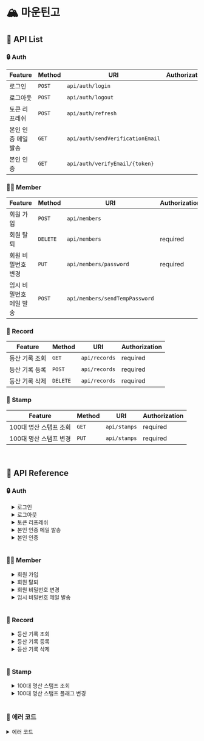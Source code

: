 # 🏔 마운틴고

## 📝 API List

### 🔒 Auth

|Feature | Method     | URI               | Authorization |
|-------|------------|--------------------|---------------|
|로그인| `POST`     | `api/auth/login`  | |
|로그아웃| `POST` | `api/auth/logout`| |
|토큰 리프레쉬| `POST` | `api/auth/refresh` | |
|본인 인증 메일 발송| `GET`   | `api/auth/sendVerificationEmail` | |
|본인 인증| `GET`      | `api/auth/verifyEmail/{token}`  | |

### 🙍‍♀️ Member

|Feature| Method     | URI |             Authorization |
|-----|------------|--------------------|---------------|
| 회원 가입 | `POST`     | `api/members`  ||
| 회원 탈퇴| `DELETE` | `api/members`       | required|
| 회원 비밀번호 변경 | `PUT`      | `api/members/password`| required |
| 임시 비밀번호 메일 발송| `POST` | `api/members/sendTempPassword`  | |

### 📰 Record

|Feature         | Method      | URI | Authorization |
|-----|------------|--------------------|------|
| 등산 기록 조회 | `GET`     | `api/records`  | required |
| 등산 기록 등록| `POST` | `api/records`       | required |
| 등산 기록 삭제 | `DELETE`      | `api/records`| required |

### 🚩 Stamp

|Feature| Method   | URI |Authorization |
|-----|------------|--------------------|------|
| 100대 명산 스탬프 조회 | `GET`  | `api/stamps`  | required |
| 100대 명산 스탬프 변경 | `PUT` | `api/stamps`  | required |


<br>

## 📝 API Reference

### 🔒 Auth

<details markdown="1" style="margin-left:14px">
<summary>로그인</summary>

**로그인**
----
엑세스 토큰을 발급합니다.

* **URL**

  api/auth/login

* **Method**

  `POST`

* **Request**

  ***Request Body***
  
  |Name| Type      |Length|Description|Required|
  |-----| --------|-----------|---------|-----------|
  |email| `String` |          | 이메일   | Y         |
  |password| `String`|        | 비밀번호 |  Y        |

  ***Sample Request***   
```
Content-type: application/json;charset=UTF-8
{
    "email": "mago@test.com",
    "password": "gogo2023"
}
```
* **Response**

  ***Response Body***

  |Name| Type     | Description |
  |-----| --------|-----------|
  | accessToken| `String` | 엑세스 토큰 |
  | refreshToken| `String` | 리프레쉬 토큰 |
  | user.email | `String` | 이메일 |
  | user.name | `String` | 이름 |
  
  ***Success Response***  
```
HTTP 200 OK
Content-type: application/json;charset=UTF-8
{
    "code": 0,
    "message": "요청이 성공적으로 처리 되었습니다.",
    "data": {
        "accessToken": "eyJhcGciOiJIUzI1NiJ9.eyFzdWIiOiJyaGFsZHVkODlASZ21hawdY29tIiwiaWF0IjoxNjc0ODg3NxQO6t7Q...",
        "refreshToken": "eyJhcGciOiJIUzI1NiJ9.eyFzdWIiOiJyaGFsZHVkODlASZ21hawdY29tIiwiaWF0IjoxNjT_1vF7odxv7hsc...",
        "user": {
            "email": "mago@test.com",
            "name": "마고"
        }
    }
}
```
</details>

<details markdown="1" style="margin-left:14px">
<summary>로그아웃</summary>

**로그아웃**
----
엑세스 토큰을 블록 처리합니다.

* **URL**

  api/auth/logout

* **Method**

  `POST`

* **Request**

  ***Request Body***
  
  |Name| Type      |Length|Description|Required|
  |-----| --------|-----------|---------|-----------|
  |accessToken| `String` |          | 엑세스 토큰   |          |

  ***Sample Request*** 
```
Content-type: application/json;charset=UTF-8
{
    "accessToken": "eyJhbGciOiJIUsd1NiJ9.eyJzdWIiOiJyaGFsZHVkODOSZ21haWwuY29tIiwiaWF0IjoxNjc0FDg3NDIz...."
}   
```
* **Response**

  ***Response Body***

  |Name| Type     | Description |
  |-----| --------|-----------|
  | accessToken| `String` | 엑세스 토큰 |
  | refreshToken| `String` | 리프레쉬 토큰 |
  
  ***Success Response***
```
HTTP 200 OK
Content-type: application/json;charset=UTF-8
{
    "code": 0,
    "message": "요청이 성공적으로 처리 되었습니다.",
    "data": null
}
```
</details>


<details markdown="1" style="margin-left:14px">
<summary>토큰 리프레쉬</summary>

**토큰 리프레쉬**
----
액세스 토큰 또는 리프레쉬 토큰을 재발급 합니다.

* **URL**

  api/auth/refresh

* **Method**

  `POST`

* **Request**

  ***Request Body***
  
  |Name| Type      |Length|Description|Required|
  |-----| --------|-----------|---------|-----------|
  |accessToken| `String` |          | 엑세스 토큰   |   Y       |
  |refreshToken| `String` |          | 엑세스 토큰   |     Y     |

  ***Sample Request*** 
```
Content-type: application/json;charset=UTF-8
{
    "accessToken": "eyJdbGciOiIUzD1NiJ9.eyJzdWIiOiJyaGFsZKVkOD2AZ21haWwuY29tIiwiaWF0IjoxNkc0ODg3N...",
    "refreshToken": "eyJdbGciOiJIUzD1NiJ9.eyJzdWIiOiJyaGFsZKVkOD2AZ21haWwuY29tIiwiaWF0IjoxNkc0ODg3..."
}
```
* **Response**

  ***Response Body***

  |Name| Type     | Description |
  |-----| --------|-----------|
  | accessToken| `String` | 엑세스 토큰 |
  | refreshToken| `String` | 리프레쉬 토큰 |
  
  ***Success Response***
```
HTTP 200 OK
Content-type: application/json;charset=UTF-8
{
    "code": 0,
    "message": "요청이 성공적으로 처리 되었습니다.",
    "data": {
        "accessToken": "eyJdbGciOiIUzD1NiJ9.eyJzdWIiOiJyaGFsZKVkOD2AZ21haWwuY29tIiwiaWF0IjoxNkc0ODg3N...",
        "refreshToken": "eyJdbGciOiJIUzD1NiJ9.eyJzdWIiOiJyaGFsZKVkOD2AZ21haWwuY29tIiwiaWF0IjoxNkc0ODg3..."
    }
}
```
</details>


<details markdown="1" style="margin-left:14px">
<summary>본인 인증 메일 발송</summary>

**본인 인증 메일 발송**
----
본인 인증 메일을 발송합니다.

* **URL**

  api/auth/sendVerificationEmail

* **Method**

  `POST`

* **Request**

  ***Request Body***
  
  |Name| Type      |Length|Description|Required|
  |-----| --------|-----------|---------|-----------|
  |email| `String` |          | 이메일   |   Y       |


  ***Sample Request*** 
```
Content-type: application/json;charset=UTF-8
{
    "email": "mago@test.com",
}
```
* **Response**

  ***Response Body***

  |Name| Type     | Description |
  |-----| --------|-----------|
  | accessToken| `String` | 엑세스 토큰 |

  
  ***Success Response***
```
HTTP 200 OK
Content-type: application/json;charset=UTF-8
{
    "code": 0,
    "message": "요청이 성공적으로 처리 되었습니다.",
    "data": "mago@test.com"
}
```
</details>


<details markdown="1" style="margin-left:14px">
<summary>본인 인증</summary>

**본인 인증**
----
본인 인증을 수행합니다.

* **URL**

  api/auth/verifyEmail/{token}

* **Method**

  `GET`

* **Request**

  ***Request Params***
  
  |Name| Type      |Length|Description|Required|
  |-----| --------|-----------|---------|-----------|
  |token| `String` |          | 본인 인증 토큰   |   Y       |

* **Response**

  ***인증 완료 화면 Redirect***

</details>

<br>

### 🙍‍♀️ Member

<details markdown="1" style="margin-left:14px">
<summary>회원 가입</summary>


**회원 가입**
----
회원 정보를 등록합니다.

* **URL**

  api/members

* **Method**

  `POST`

* **Request**

  ***Request Body***
  
  |Name| Type     | Length |Description | Required |
  |-----| --------|-----------|---------|-----------|
  | email| `String` |    ~100     | 이메일 | Y |
  | name | `String` | ~10 | 이름 | Y|
  | password | `String`| 8~20 | 비밀번호 | Y|
  | passwordConfirm | `String` | 8~20|비밀번호 확인 | Y|
  
  ***Sample Request*** 
```
Content-type: application/json;charset=UTF-8
{
    "email": "mago@test.com",
    "name": "마고",
    "password": "gogo2023",
    "passwordConfirm": "gogo2023"
}
```
* **Response**

  ***Response Body***

  |Name| Type     | Description |
  |-----| --------|-----------|
  | email| `String` | 가입 완료 이메일 |

  ***Success Response***
```
HTTP 200 OK
Content-type: application/json;charset=UTF-8
{
    "code": 0,
    "message": "요청이 성공적으로 처리 되었습니다.",
    "data": {
        "email": "mago@test.com"
    }
}
```

</details>

<details markdown="1" style="margin-left:14px">
<summary>회원 탈퇴</summary>

**회원 탈퇴**
----
회원 정보를 삭제 합니다.

* **URL**

  api/members

* **Method**

  `DELETE`

* **Request**

  ***Request Body***
  
  |Name| Type     | Length |Description | Required |
  |-----| --------|-----------|---------|-----------|
  | password| `String` |         | 비밀번호 | Y |

  
  ***Sample Request*** 
```
Authorization: AccessToken
Content-type: application/json;charset=UTF-8
{
    "password": "gogo2023
}
```
* **Response**

  ***Response Body***

  |Name| Type     | Description |
  |-----| --------|-----------|
  | email| `String` | 탈퇴 완료 이메일 |

  ***Success Response***
```
HTTP 200 OK
Content-type: application/json;charset=UTF-8
{
    "code": 0,
    "message": "요청이 성공적으로 처리 되었습니다.",
    "data": {
        "email": "mago@test.com"
    }
}
```

</details>


<details markdown="1" style="margin-left:14px">
<summary>회원 비밀번호 변경</summary>

**회원 비밀번호 변경**
----
회원의 비밀번호를 변경합니다.

* **URL**

  api/members/password

* **Method**

  `PUT`

* **Request**

  ***Request Body***
  
  |Name| Type     | Length |Description | Required |
  |-----| --------|-----------|---------|-----------|
  | password| `String` |         | 기존 비밀번호 | Y |
  | newPassword | `String` | 8~20 | 신규 비밀번호 | Y|
  | newPasswordConfirm | `String`| 8~20 | 신규 비밀번호 확인 | Y|
  
  ***Sample Request*** 
```
Authorization: AccessToken
Content-type: application/json;charset=UTF-8
{
    "password": "gogo2023",
    "newPassword": "2023gogo",
    "newPasswordConfirm": "2023gogo"
}
```
* **Response**

  ***Response Body***

  |Name| Type     | Description |
  |-----| --------|-----------|
  | email| `String` | 이메일 |

  ***Success Response***
```
HTTP 200 OK
Content-type: application/json;charset=UTF-8
{
    "code": 0,
    "message": "요청이 성공적으로 처리 되었습니다.",
    "data": {
        "email": "mago@test.com"
    }
}
```
</details>


<details markdown="1" style="margin-left:14px">
<summary>임시 비밀번호 메일 발송 </summary>

**임시 비밀번호 메일 발송**
----
임시 비밀번호를 발급하여 메일로 전송합니다.

* **URL**

  api/members/sendTempPassword

* **Method**

  `POST`

* **Request**

  ***Request Body***
  
  |Name| Type     | Length |Description | Required |
  |-----| --------|-----------|---------|-----------|
  | email | `String` |         | 이메일| Y |
  | name | `String` |    | 이름 | Y|

  
  ***Sample Request*** 
```
Content-type: application/json;charset=UTF-8
{
    "email": "mago@test.com",
    "name": "마고"
}
```

* **Response**

  ***Response Body***

  |Name| Type     | Description |
  |-----| --------|-----------|
  | email| `String` | 이메일 |
  | name| `String` | 이름 |
  
  ***Success Response:***
```
HTTP 200 OK
Content-type: application/json;charset=UTF-8
{
    "code": 0,
    "message": "요청이 성공적으로 처리 되었습니다.",
    "data": {
        "email": "mago@test.com",
        "name": "마고"
    }
}
```
</details>


<br>

### 📰 Record

<details markdown="1" style="margin-left:14px">
<summary>등산 기록 조회</summary>

**등산 기록 조회**
----
등산 기록 목록을 조회합니다.

* **URL**

  api/records

* **Method**

  `GET`

* **Request**

  ***Request Params***
  
  |Name| Type     | Length |Description | Required |
  |-----| --------|-----------|---------|-----------|
  | page | `Integer` |         | 페이지 번호|  |
  | size | `Integer` |    | 사이즈 | |

* **Response**

  ***Response Body***

  |Name| Type     | Description |
  |-----| --------|-----------|
  | uid| `Long` | 레코드 아이디 |
  | email| `String` | 이메일 |
  | yymmdd| `String` | 등산 일자 |
  | mountain| `String` | 산 이름 |
  | startDatetime| `String` | 시작 시각 |
  | endDatetime| `String` | 종료 시각 |
  | distance| `Float` | 거리 |
  | minAltitude| `Float` | 최소 고도 |
  | maxAltitude| `Float` | 최대 고도 |
  | totalTime| `Integer` | 전체 시간 |
  | hikingTime| `Integer` | 등산 시간 |
  | breakTime| `Integer` | 휴식 시간 |
  | avgSpeed| `Float` | 평균 속도 |
  | imgPath| `String` | 스냅샷 경로 |

  
  ***Success Response:***
```
HTTP 200 OK
Content-type: application/json;charset=UTF-8
{
    "code": 0,
    "message": "요청이 성공적으로 처리 되었습니다.",
    "data": {
        "content": [
            {
                "uid": 213,
                "email": "mago@test.com",
                "yymmdd": "20230128",
                "mountain": "가덕산",
                "startDatetime": "2023-01-28T08:16:59",
                "endDatetime": "2023-01-28T12:17:08",
                "distance": 5.0268,
                "minAltitude": 72,
                "maxAltitude": 305.7,
                "totalTime": 14402,
                "hikingTime": 10802,
                "breakTime": 3600,
                "avgSpeed": 1.50729,
                "imgPath": "file:///data/user/0/com.gom.mago/cache/AirMapSnapshot8994814948568585903.png"
            },
            {
              ... 
            }, ...
     
        ],
        "pageable": {
            "sort": {
                "sorted": true,
                "unsorted": false,
                "empty": false
            },
            "offset": 0,
            "pageNumber": 0,
            "pageSize": 10,
            "paged": true,
            "unpaged": false
        },
        "totalPages": 1,
        "totalElements": 3,
        "last": true,
        "size": 10,
        "number": 0,
        "sort": {
            "sorted": true,
            "unsorted": false,
            "empty": false
        },
        "numberOfElements": 1,
        "first": true,
        "empty": false
    }
}
```
</details>

<details markdown="1" style="margin-left:14px">
<summary>등산 기록 등록</summary>

**등산 기록 등록**
----
등산 기록을 등록합니다.

* **URL**

  api/records

* **Method**

  `POST`

* **Request**

  ***Request Body***
  
  |Name| Type     | Length |Description | Required |
  |-----| --------|-----------|---------|-----------|
  | mountain| `String` | |산 이름 | Y|
  | startDatetime| `String`| | 시작 시각 |Y|
  | endDatetime| `String`| | 종료 시각 |Y|
  | distance| `Float`| | 거리 |Y|
  | minAltitude| `Float`| | 최소 고도 |Y|
  | maxAltitude| `Float`| | 최대 고도 |Y|
  | breakTime| `Integer`| | 휴식 시간 |Y|
  | imgPath| `String`| | 스냅샷 경로 | |

    ***Sample Request*** 
```
Authrozation: AccessToken
Content-type: application/json;charset=UTF-8
{
    "mountain": "수락산",
    "startDatetime": "2022-12-05T08:00:00",
    "endDatetime": "2022-12-05T13:00:00",
    "distance": "8.53",
    "minAltitude": "10.22",
    "maxAltitude": "536.32",
    "breakTime": "5260",
    "imgPath": ""
}
```

* **Response**

  ***Response Body***

  |Name| Type     | Description |
  |-----| --------|-----------|
  | uid| `Long` | 레코드 아이디 |
  | email| `String` | 이메일 |
  | yymmdd| `String` | 등산 일자 |
  | mountain| `String` | 산 이름 |
  | startDatetime| `String` | 시작 시각 |
  | endDatetime| `String` | 종료 시각 |
  | distance| `Float` | 거리 |
  | minAltitude| `Float` | 최소 고도 |
  | maxAltitude| `Float` | 최대 고도 |
  | totalTime| `Integer` | 전체 시간 |
  | hikingTime| `Integer` | 등산 시간 |
  | breakTime| `Integer` | 휴식 시간 |
  | avgSpeed| `Float` | 평균 속도 |
  | imgPath| `String` | 스냅샷 경로 |

  
  ***Success Response:***
```
HTTP 200 OK
Content-type: application/json;charset=UTF-8
{
    "code": 0,
    "message": "요청이 성공적으로 처리 되었습니다.",
    "data": {
        "uid": 214,
        "email": "mago@test.com",
        "yymmdd": "20221205",
        "mountain": "수락산",
        "startDatetime": "2022-12-05T08:00:00",
        "endDatetime": "2022-12-05T13:00:00",
        "distance": 8.53,
        "minAltitude": 10.22,
        "maxAltitude": 536.32,
        "totalTime": 18000,
        "hikingTime": 12740,
        "breakTime": 5260,
        "avgSpeed": 2.41037,
        "imgPath": ""
    }
}
```
</details>

<details markdown="1" style="margin-left:14px">
<summary>등산 기록 삭제</summary>

**등산 기록 삭제**
----
등산 기록을 삭제합니다.

* **URL**

  api/records

* **Method**

  `DELETE`

* **Request**

  ***Request Body***
  
  |Name| Type     | Length |Description | Required |
  |-----| --------|-----------|---------|-----------|
  | ids| `Array<String>` | |기록 아이디 리스트 | Y|


    ***Sample Request*** 
```
Authrozation: AccessToken
Content-type: application/json;charset=UTF-8
{  "ids" : [ "213", "214"]}
```

* **Response**

  ***Response Body***

  |Name| Type     | Description |
  |-----| --------|-----------|
  | ids| `Array<String>` | 삭제된 기록 아이디 리스트 |


  
  ***Success Response:***
```
HTTP 200 OK
Content-type: application/json;charset=UTF-8
{
    "code": 0,
    "message": "요청이 성공적으로 처리 되었습니다.",
    "data": {
        "ids": [
            213,
            214
        ]
    }
}
```
</details>

<br>

### 🚩 Stamp

<details markdown="1" style="margin-left:14px">
<summary>100대 명산 스탬프 조회</summary>

**100대 명산 스탬프 조회**
----
100대 명산 등정 여부 플래그를 조회합니다.

* **URL**

  api/stamps

* **Method**

  `GET`
  
  ***Sample Request*** 
```
Authrozation: AccessToken
api/stamps
```

* **Response**

  ***Response Body***

  |Name| Type     | Description |
  |-----| --------|-----------|
  | mountainId| `Long` | 산 아이디 |
  | mountainName| `String` | 산 이름 |
  | regionType| `String` | 지역 타입 |
  | regionName| `String` | 지역 이름 |
  | positionX| `Integer` | 지도 내 position:left |
  | positionY| `Integer` | 지도 내 position:top |
  | flag| `Boolean` | 삭제된 기록 아이디 리스트 |

  
  ***Success Response:***
```
HTTP 200 OK
Content-type: application/json;charset=UTF-8
{
    "code": 0,
    "message": "요청이 성공적으로 처리 되었습니다.",
    "data": [
        {
            "mountainId": 1,
            "mountainName": "가리산",
            "regionType": "GW",
            "regionName": "강원도",
            "positionX": 149,
            "positionY": 163,
            "flag": false
        },
        
        ...
        
        {
            "mountainId": 100,
            "mountainName": "희양산",
            "regionType": "GB",
            "regionName": "경상북도",
            "positionX": 52,
            "positionY": 117,
            "flag": true
        }
    ]
}
```
</details>

<details markdown="1" style="margin-left:14px">
<summary>100대 명산 스탬프 플래그 변경</summary>

**100대 명산 스탬프 플래그 변경**
----
100대 명산 등정 여부 플래그를 변경합니다.

* **URL**

  api/stamps

* **Method**

  `PUT`
  
  ***Sample Request*** 
```
Authrozation: AccessToken
Content-type: application/json;charset=UTF-8
{
    "mountainId": "93",
    "flag": "true"
}
```

* **Response**

  ***Response Body***

  |Name| Type     | Description |
  |-----| --------|-----------|
  | uid| `Long` | 스탬프 아이디 |
  | email| `String` | 이메일 |
  | mountainId| `Long` | 산 아이디 |
  | flag| `Boolean` | 등정 여부 |

  
  ***Success Response:***
```
HTTP 200 OK
Content-type: application/json;charset=UTF-8
{
    "code": 0,
    "message": "요청이 성공적으로 처리 되었습니다.",
    "data": {
        "uid": 247,
        "email": "mago@test.com",
        "mountainId": 93,
        "flag": true
    }
}
```
</details>

<br>

### 🚧 에러 코드

<details markdown="1">
<summary>에러 코드</summary>

**HTTP 상태 코드**
----

* **Response**

  `code=[Integer] - 에러 코드`  
  `message=[String] - 에러 메시지`

* **Success Response:**
```
HTTP/1.1 404 Not Found
{
    "code": 205,
    "message": "인증에 실패했습니다. 입력한 사용자 이름 또는 비밀번호가 잘못되었습니다. "
}
```

</details>
